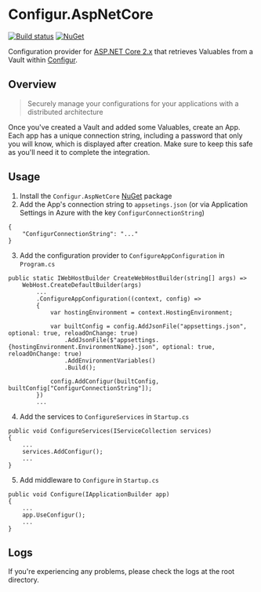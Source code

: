# Configur.AspNetCore

[![Build status](https://ci.appveyor.com/api/projects/status/1brl42ulw1l08ax9?svg=true)](https://ci.appveyor.com/project/andrewgunn/configur-aspnetcore/branch/master)
[![NuGet](https://buildstats.info/nuget/configur.aspnetcore)](https://www.nuget.org/packages/Configur.AspNetCore/)

Configuration provider for [ASP.NET Core 2.x](https://docs.microsoft.com/en-us/aspnet/core/?view=aspnetcore-2.1) that retrieves Valuables from a Vault within [Configur](https://www.configur.it).

## Overview

> Securely manage your configurations for your applications with a distributed architecture

Once you've created a Vault and added some Valuables, create an App. Each app has a unique connection string, including a password that only you will know, which is displayed after creation. Make sure to keep this safe as you'll need it to complete the integration.

## Usage

1. Install the `Configur.AspNetCore` [NuGet](https://www.nuget.org/packages/Configur.AspNetCore/) package
2. Add the App's connection string to `appsetings.json` (or via Application Settings in Azure with the key `ConfigurConnectionString`)

```
{
    "ConfigurConnectionString": "..."
}
```

3. Add the configuration provider to `ConfigureAppConfiguration` in `Program.cs`

```
public static IWebHostBuilder CreateWebHostBuilder(string[] args) =>
    WebHost.CreateDefaultBuilder(args)
        ...
        .ConfigureAppConfiguration((context, config) =>
        {
            var hostingEnvironment = context.HostingEnvironment;
    
            var builtConfig = config.AddJsonFile("appsettings.json", optional: true, reloadOnChange: true)
                .AddJsonFile($"appsettings.{hostingEnvironment.EnvironmentName}.json", optional: true, reloadOnChange: true)
                .AddEnvironmentVariables()
                .Build();
    
            config.AddConfigur(builtConfig, builtConfig["ConfigurConnectionString"]);
        })
        ...
```

4. Add the services to `ConfigureServices` in `Startup.cs`

```
public void ConfigureServices(IServiceCollection services)
{
    ...
    services.AddConfigur();
    ...
}
```

5. Add middleware to `Configure` in `Startup.cs`

```
public void Configure(IApplicationBuilder app)
{
    ...
    app.UseConfigur();
    ...
}
```

## Logs

If you're experiencing any problems, please check the logs at the root directory.
